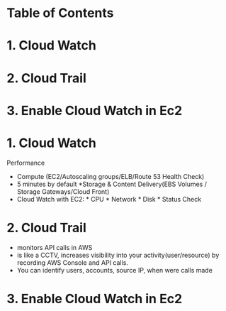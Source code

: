 # Table of Contents
# 1. Cloud Watch
# 2. Cloud Trail
# 3. Enable Cloud Watch in Ec2

#  1. Cloud Watch
   Performance
   * Compute (EC2/Autoscaling groups/ELB/Route 53 Health Check)
   * 5 minutes by default
   *Storage & Content Delivery(EBS Volumes / Storage Gateways/Cloud Front)
   * Cloud Watch with EC2:
    * CPU
    * Network
    * Disk
    * Status Check
 
 # 2. Cloud Trail
   * monitors API calls in AWS
   * is like a CCTV, increases visibility into your activity(user/resource) by recording AWS Console and API calls.
   * You can identify users, accounts, source IP, when were calls made 
   
  # 3. Enable Cloud Watch in Ec2

